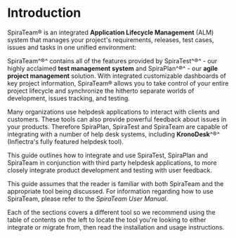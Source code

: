 #  Introduction

SpiraTeam® is an integrated **Application Lifecycle Management** (ALM)
system that manages your project\'s requirements, releases, test cases,
issues and tasks in one unified environment:

SpiraTeam^®^ contains all of the features provided by SpiraTest^®^ - our
highly acclaimed **test management system** and SpiraPlan^®^ - our
**agile project management** solution. With integrated customizable
dashboards of key project information, SpiraTeam® allows you to take
control of your entire project lifecycle and synchronize the hitherto
separate worlds of development, issues tracking, and testing.

Many organizations use helpdesk applications to interact with clients
and customers. These tools can also provide powerful feedback about
issues in your products. Therefore SpiraPlan, SpiraTest and SpiraTeam
are capable of integrating with a number of help desk systems, including
**KronoDesk**^®^ (Inflectra's fully featured helpdesk tool).

This guide outlines how to integrate and use SpiraTest, SpiraPlan and
SpiraTeam in conjunction with third party helpdesk applications, to more
closely integrate product development and testing with user feedback.

This guide assumes that the reader is familiar with both SpiraTeam and
the appropriate tool being discussed. For information regarding how to
use SpiraTeam, please refer to the *SpiraTeam User Manual*.

Each of the sections covers a different tool so we recommend using the
table of contents on the left to locate the tool you're looking to
either integrate or migrate from, then read the installation and usage
instructions.

